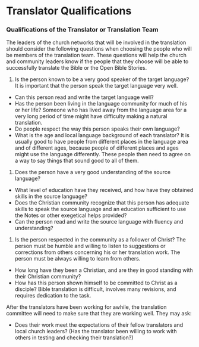 # Translator Qualifications #

### Qualifications of the Translator or Translation Team

The leaders of the church networks that will be involved in the translation should consider the following questions when choosing the people who will be members of the translation team. These questions will help the church and community leaders know if the people that they choose will be able to successfully translate the Bible or the Open Bible Stories.

1. Is the person known to be a very good speaker of the target language? It is important that the person speak the target language very well.

  * Can this person read and write the target language well?
  * Has the person been living in the language community for much of his or her life? Someone who has lived away from the language area for a very long period of time might have difficulty making a natural translation.
  * Do people respect the way this person speaks their own language?
  * What is the age and local language background of each translator? It is usually good to have people from different places in the language area and of different ages, because people of different places and ages might use the language differently. These people then need to agree on a way to say things that sound good to all of them.

1. Does the person have a very good understanding of the source language?

  * What level of education have they received, and how have they obtained skills in the source language?
  * Does the Christian community recognize that this person has adequate skills to speak the source language and an education sufficient to use the Notes or other exegetical helps provided?
  * Can the person read and write the source language with fluency and understanding?

1. Is the person respected in the community as a follower of Christ? The person must be humble and willing to listen to suggestions or corrections from others concerning his or her translation work. The person must be always willing to learn from others.

  * How long have they been a Christian, and are they in good standing with their Christian community?
  * How has this person shown himself to be committed to Christ as a disciple? Bible translation is difficult, involves many revisions, and requires dedication to the task.

After the translators have been working for awhile, the translation committee will need to make sure that they are working well. They may ask:

  * Does their work meet the expectations of their fellow translators and local church leaders? (Has the translator been willing to work with others in testing and checking their translation?)

